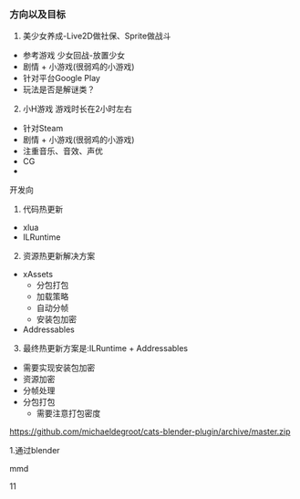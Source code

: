 ### 方向以及目标
1. 美少女养成-Live2D做社保、Sprite做战斗
  - 参考游戏 少女回战-放置少女
  - 剧情 + 小游戏(很弱鸡的小游戏)
  - 针对平台Google Play
  - 玩法是否是解谜类？

2. 小H游戏 游戏时长在2小时左右
  - 针对Steam
  - 剧情 + 小游戏(很弱鸡的小游戏)
  - 注重音乐、音效、声优
  - CG
  -

开发向
1. 代码热更新
  - xlua
  - ILRuntime
2. 资源热更新解决方案
  - xAssets
    - 分包打包
    - 加载策略
    - 自动分帧
    - 安装包加密
  - Addressables

3. 最终热更新方案是:ILRuntime + Addressables
  - 需要实现安装包加密
  - 资源加密
  - 分帧处理
  - 分包打包
    - 需要注意打包密度







https://github.com/michaeldegroot/cats-blender-plugin/archive/master.zip

1.通过blender

mmd


















11
